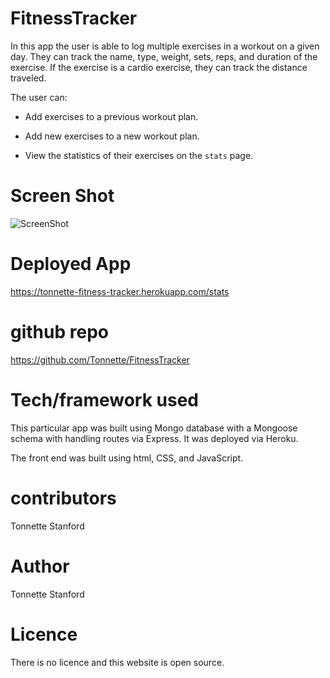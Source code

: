 # FitnessTracker

In this app the user is able to log multiple exercises in a workout on a given day. They can track the name, type, weight, sets, reps, and duration of the exercise. If the exercise is a cardio exercise, they can track the distance traveled.

The user can:

  * Add exercises to a previous workout plan.

  * Add new exercises to a new workout plan.

  * View the statistics of their exercises on the `stats` page.

# Screen Shot
![ScreenShot](https://github.com/Tonnette/newPortfolio/blob/master/Fitness.png)

# Deployed App
https://tonnette-fitness-tracker.herokuapp.com/stats

# github repo
https://github.com/Tonnette/FitnessTracker

# Tech/framework used
This particular app was built using Mongo database with a Mongoose schema with handling routes via Express. It was deployed via Heroku.

The front end was built using html, CSS, and JavaScript.

# contributors
Tonnette Stanford

# Author
Tonnette Stanford

# Licence
There is no licence and this website is open source.
